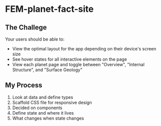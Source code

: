 # FEM-planet-fact-site

## The Challege
Your users should be able to:

- View the optimal layout for the app depending on their device's screen size
- See hover states for all interactive elements on the page
- View each planet page and toggle between "Overview", "Internal Structure", and "Surface Geology"

## My Process
1. Look at data and define types
2. Scaffold CSS file for responsive design 
2. Decided on components
2. Define state and where it lives
4. What changes when state changes